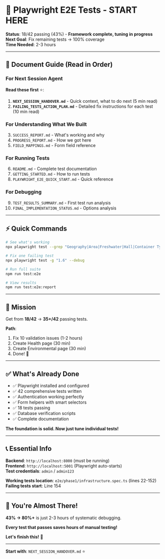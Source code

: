 # 🚀 Playwright E2E Tests - START HERE

**Status**: 18/42 passing (43%) - **Framework complete, tuning in progress**  
**Next Goal**: Fix remaining tests → 100% coverage  
**Time Needed**: 2-3 hours

---

## 📖 Document Guide (Read in Order)

### For Next Session Agent
**Read these first** ⭐:
1. **`NEXT_SESSION_HANDOVER.md`** - Quick context, what to do next (5 min read)
2. **`FAILING_TESTS_ACTION_PLAN.md`** - Detailed fix instructions for each test (10 min read)

### For Understanding What We Built
3. `SUCCESS_REPORT.md` - What's working and why
4. `PROGRESS_REPORT.md` - How we got here
5. `FIELD_MAPPINGS.md` - Form field reference

### For Running Tests
6. `README.md` - Complete test documentation
7. `GETTING_STARTED.md` - How to run tests
8. `PLAYWRIGHT_E2E_QUICK_START.md` - Quick reference

### For Debugging
9. `TEST_RESULTS_SUMMARY.md` - First test run analysis
10. `FINAL_IMPLEMENTATION_STATUS.md` - Options analysis

---

## ⚡ Quick Commands

```bash
# See what's working
npx playwright test --grep "Geography|Area|Freshwater|Hall|Container Type|Batch"

# Fix one failing test
npx playwright test -g "1.6" --debug

# Run full suite
npm run test:e2e

# View results
npm run test:e2e:report
```

---

## 🎯 Mission

Get from **18/42** → **35+/42** passing tests.

**Path**:
1. Fix 10 validation issues (1-2 hours)
2. Create Health page (30 min)
3. Create Environmental page (30 min)
4. Done! 🎉

---

## ✅ What's Already Done

- ✅ Playwright installed and configured
- ✅ 42 comprehensive tests written
- ✅ Authentication working perfectly
- ✅ Form helpers with smart selectors
- ✅ 18 tests passing
- ✅ Database verification scripts
- ✅ Complete documentation

**The foundation is solid. Now just tune individual tests!**

---

## 📞 Essential Info

**Backend**: `http://localhost:8000` (must be running)  
**Frontend**: `http://localhost:5001` (Playwright auto-starts)  
**Test credentials**: `admin` / `admin123`

**Working tests location**: `e2e/phase1/infrastructure.spec.ts` (lines 22-152)  
**Failing tests start**: Line 154

---

## 🎊 You're Almost There!

**43% → 80%+** is just 2-3 hours of systematic debugging.

**Every test that passes saves hours of manual testing!**

**Let's finish this!** 💪

---

**Start with**: `NEXT_SESSION_HANDOVER.md` ⭐

